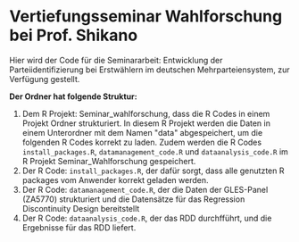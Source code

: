 # Vertiefungsseminar Wahlforschung bei Prof. Shikano

Hier wird der Code für die Seminararbeit: Entwicklung der Parteiidentifizierung bei Erstwählern im deutschen Mehrparteiensystem, zur Verfügung gestellt.

**Der Ordner hat folgende Struktur:**

1. Dem R Projekt: Seminar_wahlforschung, dass die R Codes in einem Projekt Ordner strukturiert. In diesem R Projekt werden die Daten in einem Unterordner mit dem Namen "data" abgespeichert, um die folgenden R Codes korrekt zu laden. Zudem werden die R Codes `install_packages.R`, `datamanagement_code.R` und `dataanalysis_code.R` im R Projekt Seminar_Wahlforschung gespeichert.
2. Der R Code: `install_packages.R`, der dafür sorgt, dass alle genutzten R packages vom Anwender korrekt geladen werden.
3. Der R Code: `datamanagement_code.R`, der die Daten der GLES-Panel (ZA5770) strukturiert und die Datensätze für das Regression Discontinuity Design bereitstellt
4. Der R Code: `dataanalysis_code.R`, der das RDD durchfführt, und die Ergebnisse für das RDD liefert.


